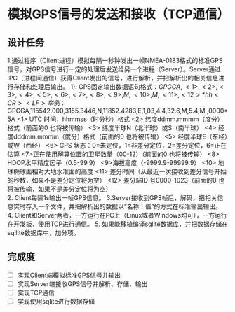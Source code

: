 # 模拟GPS信号的发送和接收（TCP通信）
## 设计任务
1.通过程序（Client进程）模拟每隔一秒钟发出一帧NMEA-0183格式的标准GPS信号，对GPS信号进行一定的处理后发送给另一个进程（Server）。Server通过IPC（进程间通信）获得Client发出的信号，进行解析，并把解析出的相关信息进行存储和处理后输出。
1). GPS固定输出数据语句格式：$GPGGA,<1>,<2>,<3>,<4>,<5>,<6>,<7>,<8>,<9>,M,<10>,M,<11>,<12>*hh<CR><LF>
举例：$GPGGA,115542.000,3155.3446,N,11852.4283,E,1,03,4.4,32.6,M,5.4,M,,0000*5A
<1> UTC 时间，hhmmss（时分秒）格式
<2> 纬度ddmm.mmmm（度分）格式（前面的0 也将被传输）
<3> 纬度半球N（北半球）或S（南半球）
<4> 经度dddmm.mmmm（度分）格式（前面的0 也将被传输）
<5> 经度半球E（东经）或W（西经）
<6> GPS 状态：0=未定位，1=非差分定位，2=差分定位，6=正在估算
<7>正在使用解算位置的卫星数量（00-12）（前面的0 也将被传输）
<8> HDOP水平精度因子（0.5-99.9）
<9>海拔高度（-9999.9-99999.9）
<10> 地球椭球面相对大地水准面的高度
<11> 差分时间（从最近一次接收到差分信号开始的秒数，如果不是差分定位将为空）
<12> 差分站ID 号0000-1023（前面的0 也将被传输，如果不是差分定位将为空）   
2.	Client每隔1s输出一帧GPS信息。
3.Server接收到GPS帧后，解码，把相关信息实时存入一个文件，并把解析出的数据以“名称：值”的方式在标准输出输出。
4.  Client和Server两者，一方运行在PC上（Linux或者Windows均可），一方运行在开发板，使用TCP进行通信。
5. 如果能移植编译sqlite数据库，并把数据存储在sqllite数据库中，加分项。

## 完成度
- [ ] 实现Client端模拟标准GPS信号并输出
- [ ] 实现Server端接收GPS信号并解析、存储、输出
- [ ] 实现TCP通信
- [ ] 实现使用sqlite进行数据存储
